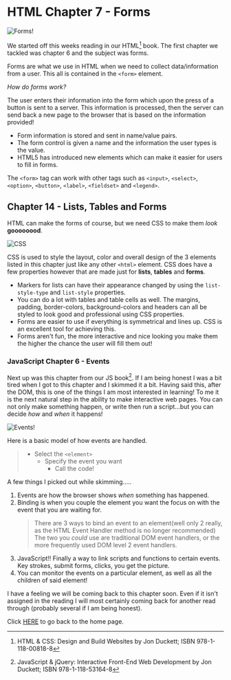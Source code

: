 # HTML Chapter 7 - Forms

![Forms!](https://encrypted-tbn0.gstatic.com/images?q=tbn:ANd9GcRElChImiwHHzLCcat2yOCjTDXGQSmPwYgrNA&usqp=CAU)

We started off this weeks reading in our HTML[^1] book.  The first chapter we tackled was chapter 6 and the subject was forms.  

Forms are what we use in HTML when we need to collect data/information from a user.  This all is contained in the `<form>` element.  

_How do forms work?_

The user enters their information into the form which upon the press of a button is sent to a server.  This information is processed, then the server can send back a new page to the browser that is based on the information provided!

- Form information is stored and sent in name/value pairs. 
- The form control is given a name and the information the user types is the value. 
- HTML5 has introduced new elements which can make it easier for users to fill in forms.  

The `<form>` tag can work with other tags such as `<input>`, `<select>`, `<option>`, `<button>`, `<label>`, `<fieldset>` and `<legend>`.

## Chapter 14 - Lists, Tables and Forms

HTML can make the forms of course, but we need CSS to make them _look_ **goooooood**.

![CSS](https://encrypted-tbn0.gstatic.com/images?q=tbn:ANd9GcQp958CX77Sgz1LjQc97Q04b0Ra3ZdFY9w7LQ&usqp=CAU)

CSS is used to style the layout, color and overall design of the 3 elements listed in this chapter just like any other `<html>` element.  CSS does have a few properties however that are made just for __lists__, __tables__ and __forms__.

- Markers for lists can have their appearance changed by using the `list-style-type` and `list-style` properties.
- You can do a lot with tables and table cells as well.  The margins, padding, border-colors, background-colors and headers can all be styled to look good and professional using CSS properties.  
- Forms are easier to use if everything is symmetrical and lines up.  CSS is an excellent tool for achieving this.  
- Forms aren't fun, the more interactive and nice looking you make them the higher the chance the user will fill them out!

### JavaScript Chapter 6 - Events

Next up was this chapter from our JS book[^2].  If I am being honest I was a bit tired when I got to this chapter and I skimmed it a bit.  Having said this, after the DOM, this is one of the things I am most interested in learning!  To me it is the next natural step in the ability to make interactive web pages.  You can not only make something happen, or write then run a script...but you can decide _how_ and _when_ it happens!

![Events!](https://encrypted-tbn0.gstatic.com/images?q=tbn:ANd9GcStJM_ZBuM4e7FePLzKQ_Fx17sx7U0w6fDRGA&usqp=CAU)

Here is a basic model of how events are handled.

>- Select the `<element>`
>   - Specify the event you want
>     - Call the code!


A few things I picked out while skimming.....

1. Events are how the browser shows _when_ something has happened.  
2. Binding is when you couple the element you want the focus on with the event that you are waiting for.  
    > There are 3 ways to bind an event to an element(well only 2 really, as the HTML Event Handler method is no longer recommended)
    >The two you _could_ use are traditional DOM event handlers, or the more frequently used DOM level 2 event handlers. 
3. JavaScript!!  Finally a way to link scripts and functions to certain events.  Key strokes, submit forms, clicks, you get the picture. 
4. You can monitor the events on a particular element, as well as all the children of said element!

I have a feeling we will be coming back to this chapter soon.  Even if it isn't assigned in the reading I will most certainly coming back for another read through (probably several if I am being honest).

Click [HERE](README.md) to go back to the home page.

[^1]: HTML & CSS: Design and Build Websites by Jon Duckett; ISBN 978-1-118-00818-8

[^2]: JavaScript & jQuery: Interactive Front-End Web Development by Jon Duckett; ISBN 978-1-118-53164-8
